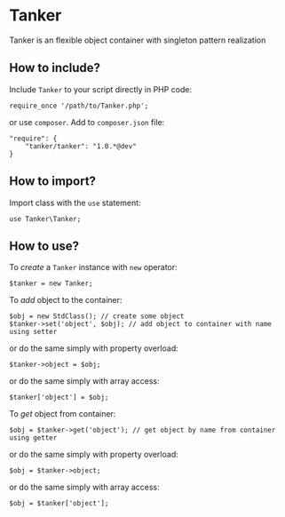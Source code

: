 Tanker
======

Tanker is an flexible object container with singleton pattern realization

## How to include?

Include `Tanker` to your script directly in PHP code:

    require_once '/path/to/Tanker.php';

or use `composer`. Add to `composer.json` file:

    "require": {
        "tanker/tanker": "1.0.*@dev"
    }
    
## How to import?

Import class with the `use` statement:

    use Tanker\Tanker;

## How to use?

To *create* a `Tanker` instance with `new` operator:
    
    $tanker = new Tanker;
    
To *add* object to the container:

    $obj = new StdClass(); // create some object
    $tanker->set('object', $obj); // add object to container with name using setter
    
or do the same simply with property overload:

    $tanker->object = $obj;

or do the same simply with array access:

    $tanker['object'] = $obj;
    
To *get* object from container:

    $obj = $tanker->get('object'); // get object by name from container using getter
    
or do the same simply with property overload:

    $obj = $tanker->object;
    
or do the same simply with array access:

    $obj = $tanker['object'];
    
